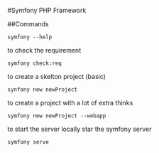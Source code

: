 #Symfony PHP Framework

##Commands

```
symfony --help

```

to check the requirement

```
symfony check:req
```

to create a skelton project (basic)

```
synfony new newProject
```

to create a project with a lot of extra thinks

```
symfony new newProject --webapp
```

to start the server locally star the symfony server

```
symfony serve
```
